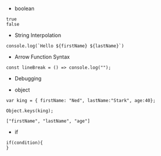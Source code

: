 * boolean
```
true
false
```


* String Interpolation
```
console.log(`Hello ${firstName} ${lastName}`)
```

* Arrow Function Syntax
```
const lineBreak = () => console.log("");
```

* Debugging



* object
```
var king = { firstName: "Ned", lastName:"Stark", age:40};

Object.keys(king);

["firstName", "lastName", "age"]
```

* if

```
if(condition){
}
```
